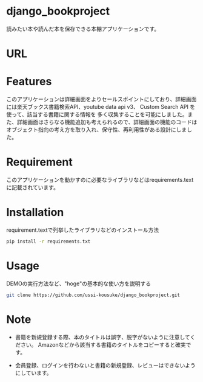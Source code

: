 # django_bookproject  

読みたい本や読んだ本を保存できる本棚アプリケーションです。


# URL  



# Features  

このアプリケーションは詳細画面をよりセールスポイントにしており、詳細画面には楽天ブックス書籍検索API、youtube data api v3、 Custom Search API を使って、該当する書籍に関する情報を
多く収集することを可能にしました。また、詳細画面はさらなる機能追加も考えられるので、詳細画面の機能のコードはオブジェクト指向の考え方を取り入れ、保守性、再利用性がある設計にしました。

# Requirement  

このアプリケーションを動かすのに必要なライブラリなどはrequirements.textに記載されています。

# Installation

requirement.textで列挙したライブラリなどのインストール方法

```bash
pip install -r requirements.txt
```

# Usage

DEMOの実行方法など、"hoge"の基本的な使い方を説明する

```bash
git clone https://github.com/ussi-kousuke/django_bookproject.git
```

# Note

* 書籍を新規登録する際、本のタイトルは誤字、脱字がないように注意してください。
  Amazonなどから該当する書籍のタイトルをコピーすると確実です。

* 会員登録、ログインを行わないと書籍の新規登録、レビューはできないようにしています。






